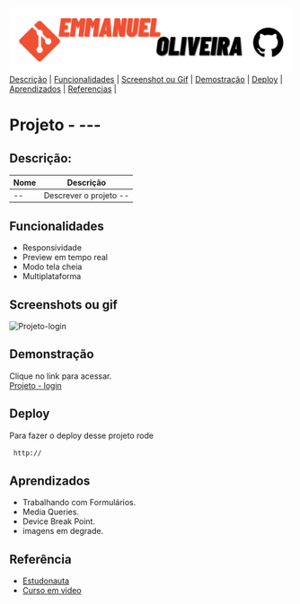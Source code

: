 ![banner-github](https://github.com/emmanuelmarcosdeoliveira/media-query/blob/main/imagens/manu-github.png) 
[Descrição](#descrição) | 
[Funcionalidades](#funcionalidades) |
[Screenshot ou Gif](#screenshots-ou-gif) |
[Demostração](n#demonstração) |
[Deploy](#deploy) |
[Aprendizados](#aprendizados) |
[Referencias](#referência) |
# Projeto - ---
## Descrição:
Nome |   Descrição
---- | ------------
-- | Descrever o projeto --
## Funcionalidades

- Responsividade
- Preview em tempo real
- Modo tela cheia
- Multiplataforma


## Screenshots ou gif 

![Projeto-login](/)

## Demonstração

Clique no link para acessar. <br>
 [Projeto - login ](http://www.projeto-login-liard.vercel.app/)


## Deploy

Para fazer o deploy desse projeto rode

```bash
 http://
```


## Aprendizados

- Trabalhando com Formulários. 
- Media Queries.
 - Device Break Point. 
- imagens em degrade.

## Referência

 - [Estudonauta](https://www.estudonauta.com/)
 - [Curso em video](https://cursoemvideo.com)
 


